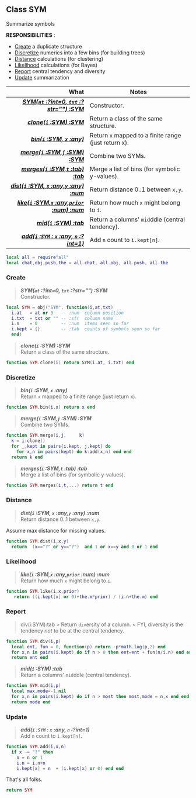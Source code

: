 ## Class SYM
Summarize symbols

**RESPONSIBILITIES** : 
- [Create](#create) a duplicate structure 
- [Discretize](#discretize) numerics into a few bins (for building trees)
- [Distance](#distance) calculations (for clustering)
- [Likelihood](#likelihood) calculations (for Bayes)
- [Report](#report)  central tendency and diversity
- [Update](#update) summarization


| What                                                   | Notes                                                |
|-------------------------------------------------------:|------------------------------------------------------|
| [***SYM(`at` :?int=0, `txt` :?str="")  :SYM***](#1)    | Constructor.                                         |
| [***clone(`i` :SYM)  :SYM***](#2)                      | Return a class of the same structure.                |
| [***bin(`i` :SYM, `x` :any)***](#2)                    | Return `x` mapped to a finite range (just return x). |
| [***merge(`i` :SYM,`j` :SYM) :SYM***](#4)              | Combine two SYMs.                                    |
| [***merges(`i` :SYM,`t` :tab) :tab***](#5)             | Merge a list of bins (for symbolic y-values).        |
| [***dist(`i` :SYM, `x` :any,`y` :any)  :num***](#6)    | Return distance 0..1 between `x,y`.                  |
| [***like(`i` :SYM,`x` :any,`prior` :num)  :num***](#7) | Return how much `x` might belong to `i`.             |
| [***mid(`i` :SYM) :tab***](#8)                         | Return a columns' `mid`ddle (central tendency).      |
| [***add(`i` :`SYM` : `x` :any, `n` :?int=1)***](#9)    | Add `n` count to `i.kept[n]`.                        |

```lua
local all = require"all"
local chat,obj,push,the = all.chat, all.obj, all.push, all.the
```

### Create

> [](#0)
***SYM(`at` :?int=0, `txt` :?str="")  :SYM***<br>
Constructor.


```lua
local SYM = obj("SYM", function(i,at,txt)
  i.at   = at or 0   -- :num  column position 
  i.txt  = txt or "" -- :str  column name 
  i.n    = 0         -- :num  items seen so far
  i.kept = {}        -- :tab  counts of symbols seen so far
  end)
```

> [](#1)
***clone(`i` :SYM)  :SYM***<br>
Return a class of the same structure.



```lua
function SYM.clone(i) return SYM(i.at, i.txt) end
```

### Discretize   
> ***bin(`i` :SYM, `x` :any)***<a name="2"></a><br>
Return `x` mapped to a finite range (just return x).


```lua
function SYM.bin(i,x) return x end
```

> [](#3)
***merge(`i` :SYM,`j` :SYM) :SYM***<br>
Combine two SYMs.



```lua
function SYM.merge(i,j,     k)
  k = i:clone()
  for _,kept in pairs{i.kept, j.kept} do
    for x,n in pairs(kept) do k:add(x,n) end end
  return k end
```

> [](#4)
***merges(`i` :SYM,`t` :tab) :tab***<br>
Merge a list of bins (for symbolic y-values).



```lua
function SYM.merges(i,t,...) return t end
```

### Distance
> [](#5)
***dist(`i` :SYM, `x` :any,`y` :any)  :num***<br>
Return distance 0..1 between `x,y`.

Assume max distance for missing values.

```lua
function SYM.dist(i,x,y)
  return  (x=="?" or y=="?")  and 1 or x==y and 0 or 1 end
```

### Likelihood  
> [](#6)
***like(`i` :SYM,`x` :any,`prior` :num)  :num***<br>
Return how much `x` might belong to `i`.


```lua
function SYM.like(i,x,prior)
   return ((i.kept[x] or 0)+the.m*prior) / (i.n+the.m) end
```

### Report
 > div(i:SYM):tab  > Return `div`ersity of a column. <
FYI, diversity is the  tendency _not_ to be at the central tendency.

```lua
function SYM.div(i,p)
  local ent, fun = 0, function(p) return -p*math.log(p,2) end
  for x,n in pairs(i.kept) do if n > 0 then ent=ent + fun(n/i.n) end end
  return ent end
```

> [](#7)
***mid(`i` :SYM) :tab***<br>
Return a columns' `mid`ddle (central tendency).



```lua
function SYM.mid(i,p)
  local max,mode=-1,nil
  for x,n in pairs(i.kept) do if n > most then most,mode = n,x end end
  return mode end
```

### Update
> [](#8)
***add(`i` :`SYM` : `x` :any, `n` :?int=1)***<br>
Add `n` count to `i.kept[n]`.


```lua
function SYM.add(i,x,n)
  if x ~= "?" then 
    n = n or 1
    i.n = i.n+n
    i.kept[x] = n  + (i.kept[x] or 0) end end
```

That's all folks.


```lua
return SYM
```

